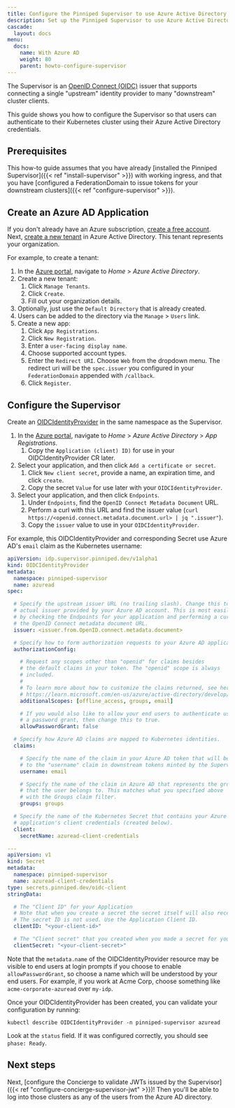 ```yaml
---
title: Configure the Pinniped Supervisor to use Azure Active Directory as an OIDC provider
description: Set up the Pinniped Supervisor to use Azure Active Directory login.
cascade:
  layout: docs
menu:
  docs:
    name: With Azure AD
    weight: 80
    parent: howto-configure-supervisor
---
```

The Supervisor is an [OpenID Connect (OIDC)](https://openid.net/connect/) issuer that supports connecting a single
"upstream" identity provider to many "downstream" cluster clients.

This guide shows you how to configure the Supervisor so that users can authenticate to their Kubernetes
cluster using their Azure Active Directory credentials.

## Prerequisites

This how-to guide assumes that you have already [installed the Pinniped Supervisor]({{< ref "install-supervisor" >}}) with working ingress,
and that you have [configured a FederationDomain to issue tokens for your downstream clusters]({{< ref "configure-supervisor" >}}).

## Create an Azure AD Application

If you don't already have an Azure subscription, [create a free account](https://azure.microsoft.com/en-us/free/).
Next, [create a new tenant](https://learn.microsoft.com/en-us/azure/active-directory/fundamentals/create-new-tenant) in
Azure Active Directory.  This tenant represents your organization.

For example, to create a tenant:

1. In the [Azure portal](portal.azure.com), navigate to _Home_ > _Azure Active Directory_.
1. Create a new tenant:
   1. Click `Manage Tenants`.
   1. Click `Create`.
   1. Fill out your organization details.
1. Optionally, just use the `Default Directory` that is already created.
1. Users can be added to the directory via the  `Manage` > `Users` link.
1. Create a new app:
   1. Click `App Registrations`.
   1. Click `New Registration`.
   1. Enter a `user-facing display name`.
   1. Choose supported account types.
   1.  Enter the `Redirect URI`. Choose `Web` from the dropdown menu. The redirect uri will be the `spec.issuer` you 
       configured in your `FederationDomain` appended with `/callback`.  
   1. Click `Register`.

## Configure the Supervisor 

Create an [OIDCIdentityProvider](https://github.com/vmware-tanzu/pinniped/blob/main/generated/latest/README.adoc#oidcidentityprovider) 
in the same namespace as the Supervisor.

1. In the [Azure portal](portal.azure.com), navigate to _Home_ > _Azure Active Directory_ > _App Registrations_.
   1. Copy the `Application (client) ID)` for use in your OIDCIdentityProvider CR later.
1. Select your application, and then click `Add a certificate or secret`.
   1. Click `New client secret`, provide a name, an expiration time, and click `create`.
   1. Copy the secret `Value` for use later with your `OIDCIdentityProvider`. 
1. Select your application, and then click `Endpoints`.
   1. Under `Endpoints`, find the `OpenID Connect Metadata Document` URL.
   1. Perform a curl with this URL and find the issuer value (`curl https://<openid.connect.metadata.document.url> | jq ".issuer"`).
   1. Copy the `issuer` value to use in your `OIDCIdentityProvider`.


For example, this OIDCIdentityProvider and corresponding Secret use Azure AD's `email` claim as the Kubernetes username:


```yaml
apiVersion: idp.supervisor.pinniped.dev/v1alpha1
kind: OIDCIdentityProvider
metadata:
  namespace: pinniped-supervisor
  name: azuread
spec:

  # Specify the upstream issuer URL (no trailing slash). Change this to be the
  # actual issuer provided by your Azure AD account. This is most easily found 
  # by checking the Endpoints for your application and performing a curl against
  # the OpenID Connect metadata document URL.
  issuer: <issuer.from.OpenID.connect.metadata.document>

  # Specify how to form authorization requests to your Azure AD application.
  authorizationConfig:

    # Request any scopes other than "openid" for claims besides
    # the default claims in your token. The "openid" scope is always
    # included.
    #
    # To learn more about how to customize the claims returned, see here:
    # https://learn.microsoft.com/en-us/azure/active-directory/develop/custom-claims-provider-overview
    additionalScopes: [offline_access, groups, email]

    # If you would also like to allow your end users to authenticate using
    # a password grant, then change this to true. 
    allowPasswordGrant: false

  # Specify how Azure AD claims are mapped to Kubernetes identities.
  claims:

    # Specify the name of the claim in your Azure AD token that will be mapped
    # to the "username" claim in downstream tokens minted by the Supervisor.
    username: email 

    # Specify the name of the claim in Azure AD that represents the groups
    # that the user belongs to. This matches what you specified above
    # with the Groups claim filter.
    groups: groups

  # Specify the name of the Kubernetes Secret that contains your Azure AD
  # application's client credentials (created below).
  client:
    secretName: azuread-client-credentials

---
apiVersion: v1
kind: Secret
metadata:
  namespace: pinniped-supervisor
  name: azuread-client-credentials
type: secrets.pinniped.dev/oidc-client
stringData:

  # The "Client ID" for your Application
  # Note that when you create a secret the secret itself will also receive an ID. 
  # The secret ID is not used. Use the Application Client ID.
  clientID: "<your-client-id>"

  # The "Client secret" that you created when you made a secret for your Azure AD Application.  
  clientSecret: "<your-client-secret>"
```

Note that the `metadata.name` of the OIDCIdentityProvider resource may be visible to end users at login prompts
if you choose to enable `allowPasswordGrant`, so choose a name which will be understood by your end users.
For example, if you work at Acme Corp, choose something like `acme-corporate-azuread` over `my-idp`.

Once your OIDCIdentityProvider has been created, you can validate your configuration by running:

```shell
kubectl describe OIDCIdentityProvider -n pinniped-supervisor azuread
```

Look at the `status` field. If it was configured correctly, you should see `phase: Ready`.

## Next steps

Next, [configure the Concierge to validate JWTs issued by the Supervisor]({{< ref "configure-concierge-supervisor-jwt" >}})!
Then you'll be able to log into those clusters as any of the users from the Azure AD directory.
